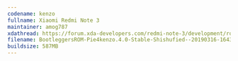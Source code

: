 ```yaml
---
codename: kenzo
fullname: Xiaomi Redmi Note 3 
maintainer: amog787
xdathread: https://forum.xda-developers.com/redmi-note-3/development/rom-bootleggersrom-3-5-stable-kenzo-t3858009
filename: BootleggersROM-Pie4kenzo.4.0-Stable-Shishufied--20190316-164330.zip
buildsize: 587MB
---
```

